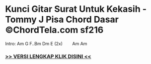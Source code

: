 
 # Kunci Gitar Surat Untuk Kekasih - Tommy J Pisa Chord Dasar ©ChordTela.com sf216


Intro: Am G F..Bm Dm E (2x)        Am Am

###  <a href="https://shortlighzx.web.app?sq=Kunci Gitar Surat Untuk Kekasih - Tommy J Pisa Chord Dasar ©ChordTela.com"> >> VERSI LENGKAP KLIK DISINI << </a>
